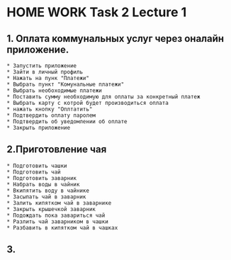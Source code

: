 # HOME WORK Task 2 Lecture 1

##

## 1. Оплата коммунальных услуг через оналайн приложение.
    * Запустить приложение
    * Зайти в личный профиль
    * Нажать на пунк "Платежи"
    * Выбрать пункт "Комунальные платежи"
    * Выбрать необоходимые платежи
    * Поставить сумму необходимую для оплаты за конкретный платеж
    * Выбрать карту с котрой будет производиться оплата
    * нажать кнопку "Оплтатить"
    * Подтвердить оплату паролем
    * Подтвердить об уведомлении об оплате
    * Закрыть приложение
##

## 2.Приготовление чая
    * Подготовить чашки
    * Подготовить чай
    * Подготовить заварник
    * Набрать воды в чайник
    * Вкипятить воду в чайнике
    * Засыпать чай в заварник
    * Залить кипятком чай в заварнике
    * Закрыть крышечкой заварник
    * Подождать пока завариться чай
    * Разлить чай заварником в чашки
    * Разбавить в кипятком чай в чашках
##

## 3.
